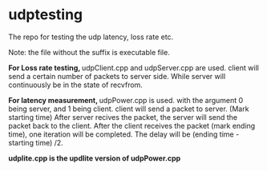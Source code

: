 # udptesting
The repo for testing the udp latency, loss rate etc.

Note: the file without the suffix is executable file.

<strong> For Loss rate testing, </strong>
udpClient.cpp and udpServer.cpp are used.
client will send a certain number of packets to server side. While server will continuously be in the state of recvfrom.

<strong> For latency measurement, </strong>
udpPower.cpp is used. with the argument 0 being server, and 1 being client.
client will send a packet to server. (Mark starting time) After server recives the packet, the server will send the packet back to the client. 
After the client receives the packet (mark ending time), one iteration will be completed. The delay will be (ending time - starting time) /2.

<strong> udplite.cpp is the updlite version of udpPower.cpp</strong>

